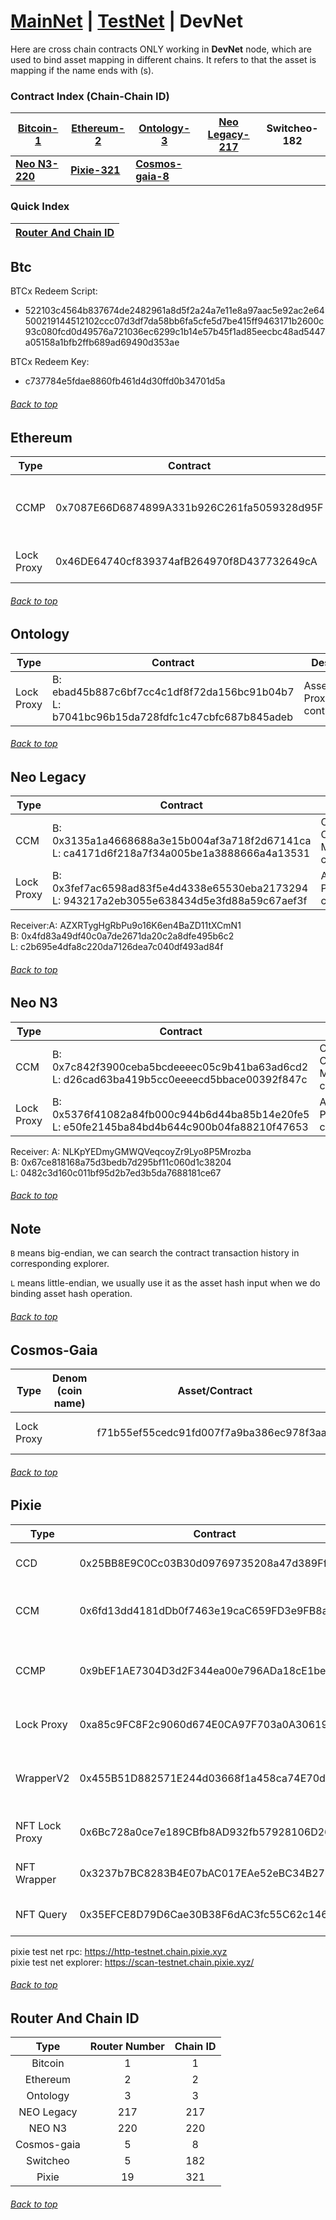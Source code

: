<a id="menu"></a>

# [MainNet](MainNet.md) | [TestNet](TestNet.md) | DevNet 

Here are cross chain contracts ONLY working in <strong>DevNet</strong> node, which are used to bind asset mapping in different chains. It refers to that the asset is mapping if the name ends with (s).


### Contract Index (Chain-Chain ID)

| **[Bitcoin-1](DevNet.md#Btc)**     | **[Ethereum-2](DevNet.md#Ethereum)** | **[Ontology-3](DevNet.md#Ontology)**       | **[Neo Legacy-217](DevNet.md#Neo-Legacy)** | **Switcheo-182**   |
|------------------------------------|--------------------------------------|--------------------------------------------|--------------------------------------------|--------------------|
| **[Neo N3-220](DevNet.md#Neo-N3)** | **[Pixie-321](DevNet.md#Pixie)**     | **[Cosmos-gaia-8](DevNet.md#Cosmos-Gaia)** |                                            |                    |

### Quick Index
| **[Router And Chain ID](DevNet.md#Router-And-Chain-ID)** |
|----------------------------------------------------------|
## Btc  <a id="Btc"></a>


BTCx Redeem Script: 
- 522103c4564b837674de2482961a8d5f2a24a7e11e8a97aac5e92ac2e64500219144512102ccc07d3df7da58bb6fa5cfe5d7be415ff9463171b2600c93c080fcd0d49576a721036ec6299c1b14e57b45f1ad85eecbc48ad5447a05158a1bfb2ffb689ad69490d353ae

BTCx Redeem Key: 
- c737784e5fdae8860fb461d4d30ffd0b34701d5a
###### [Back to top](DevNet.md#menu)

## Ethereum  <a id="Ethereum"></a>


| Type       | Contract                                    | Desc                                |
|------------|---------------------------------------------|-------------------------------------|
 | CCMP       | 0x7087E66D6874899A331b926C261fa5059328d95F  | Cross Chain Manager Proxy contract  |
| Lock Proxy | 0x46DE64740cf839374afB264970f8D437732649cA  | Asset Proxy contract                |

###### [Back to top](DevNet.md#menu)

## Ontology  <a id="Ontology"></a>


| Type        | Contract                                                                                       | Desc                   |
|-------------|------------------------------------------------------------------------------------------------|------------------------|
|  Lock Proxy | B: ebad45b887c6bf7cc4c1df8f72da156bc91b04b7 <br> L: b7041bc96b15da728fdfc1c47cbfc687b845adeb   | Asset Proxy contract   |

###### [Back to top](DevNet.md#menu)

## Neo Legacy  <a id="Neo-Legacy"></a>


| Type       | Contract                                                                                          | Desc                         |
|------------|---------------------------------------------------------------------------------------------------|------------------------------|
 | CCM        | B: 0x3135a1a4668688a3e15b004af3a718f2d67141ca  <br> L: ca4171d6f218a7f34a005be1a3888666a4a13531   | Cross Chain Manager contract |
 | Lock Proxy | B: 0x3fef7ac6598ad83f5e4d4338e65530eba2173294 <br> L: 943217a2eb3055e638434d5e3fd88a59c67aef3f    | Asset Proxy contract         |

Receiver:A: AZXRTygHgRbPu9o16K6en4BaZD11tXCmN1 <br>B: 0x4fd83a49df40c0a7de2671da20c2a8dfe495b6c2 <br>L: c2b695e4dfa8c220da7126dea7c040df493ad84f
###### [Back to top](DevNet.md#menu)


## Neo N3  <a id="Neo-N3"></a>


| Type       | Contract                                                                                          | Desc                         |
|------------|---------------------------------------------------------------------------------------------------|------------------------------|
 | CCM        | B: 0x7c842f3900ceba5bcdeeeec05c9b41ba63ad6cd2  <br> L: d26cad63ba419b5cc0eeeecd5bbace00392f847c   | Cross Chain Manager contract |
 | Lock Proxy | B: 0x5376f41082a84fb000c944b6d44ba85b14e20fe5 <br> L: e50fe2145ba84bd4b644c900b04fa88210f47653    | Asset Proxy contract         |

Receiver: A: NLKpYEDmyGMWQVeqcoyZr9Lyo8P5Mrozba <br>B: 0x67ce818168a75d3bedb7d295bf11c060d1c38204 <br>L: 0482c3d160c011bf95d2b7ed3b5da7688181ce67
###### [Back to top](DevNet.md#menu)
## Note
`B` means big-endian, we can search the contract transaction history in corresponding explorer.

`L` means little-endian, we usually use it as the asset hash input when we do binding asset hash operation.
###### [Back to top](DevNet.md#menu)

## Cosmos-Gaia  <a id="Cosmos-Gaia"></a>


| Type       | Denom (coin name) | Asset/Contract                           | Desc                     |
|------------|-------------------|------------------------------------------|--------------------------|
 | Lock Proxy |                   | f71b55ef55cedc91fd007f7a9ba386ec978f3aa8 | Asset Proxy contract     |



###### [Back to top](DevNet.md#menu)

## Pixie  <a id="Pixie"></a>


| Type           | Contract                                   | Desc                                     |
|----------------|--------------------------------------------|------------------------------------------|
| CCD            | 0x25BB8E9C0Cc03B30d09769735208a47d389Ff36c | Cross Chain Data contract                |
 | CCM            | 0x6fd13dd4181dDb0f7463e19caC659FD3e9FB8a82 | Cross Chain Manager contract             |
 | CCMP           | 0x9bEF1AE7304D3d2F344ea00e796ADa18cE1beb03 | Cross Chain Manager Proxy contract       |
 | Lock Proxy     | 0xa85c9FC8F2c9060d674E0CA97F703a0A30619305 | Asset Proxy contract                     |   
 | WrapperV2      | 0x455B51D882571E244d03668f1a458ca74E70d196 | WrapperV2 that takes native asset as fee | 
 | NFT Lock Proxy | 0x6Bc728a0ce7e189CBfb8AD932fb57928106D2674 | NFT Lock Proxy contract                  |
 | NFT Wrapper    | 0x3237b7BC8283B4E07bAC017EAe52eBC34B278cE9 | NFT Wrapper contract                     |
| NFT Query      | 0x35EFCE8D79D6Cae30B38F6dAC3fc55C62c146b4c | NFT profile query contract               |

pixie test net rpc: https://http-testnet.chain.pixie.xyz <br>
pixie test net explorer: https://scan-testnet.chain.pixie.xyz/

###### [Back to top](DevNet.md#menu)
## Router And Chain ID <a id="Router-And-Chain-ID"></a>
Type | Router Number | Chain ID 
:-:|:-:|:-:
Bitcoin | 1 | 1
Ethereum | 2 | 2
Ontology | 3 | 3
NEO Legacy | 217 | 217
NEO N3 | 220 | 220
Cosmos-gaia | 5 | 8
Switcheo | 5 | 182
Pixie | 19 | 321
###### [Back to top](DevNet.md#menu)
